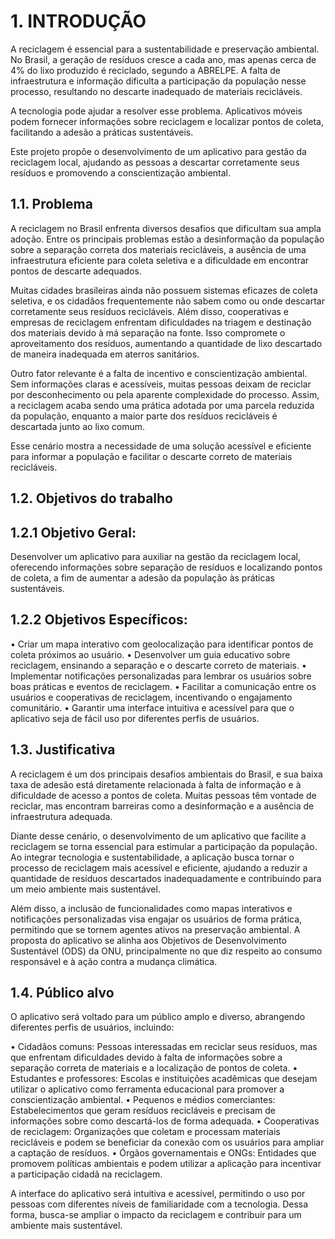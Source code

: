 # 1. INTRODUÇÃO

A reciclagem é essencial para a sustentabilidade e preservação ambiental. No Brasil, a geração de resíduos cresce a cada ano, mas apenas cerca de 4% do lixo produzido é reciclado, segundo a ABRELPE. A falta de infraestrutura e informação dificulta a participação da população nesse processo, resultando no descarte inadequado de materiais recicláveis.

A tecnologia pode ajudar a resolver esse problema. Aplicativos móveis podem fornecer informações sobre reciclagem e localizar pontos de coleta, facilitando a adesão a práticas sustentáveis.

Este projeto propõe o desenvolvimento de um aplicativo para gestão da reciclagem local, ajudando as pessoas a descartar corretamente seus resíduos e promovendo a conscientização ambiental.

## 1.1. Problema

A reciclagem no Brasil enfrenta diversos desafios que dificultam sua ampla adoção. Entre os principais problemas estão a desinformação da população sobre a separação correta dos materiais recicláveis, a ausência de uma infraestrutura eficiente para coleta seletiva e a dificuldade em encontrar pontos de descarte adequados.

Muitas cidades brasileiras ainda não possuem sistemas eficazes de coleta seletiva, e os cidadãos frequentemente não sabem como ou onde descartar corretamente seus resíduos recicláveis. Além disso, cooperativas e empresas de reciclagem enfrentam dificuldades na triagem e destinação dos materiais devido à má separação na fonte. Isso compromete o aproveitamento dos resíduos, aumentando a quantidade de lixo descartado de maneira inadequada em aterros sanitários.

Outro fator relevante é a falta de incentivo e conscientização ambiental. Sem informações claras e acessíveis, muitas pessoas deixam de reciclar por desconhecimento ou pela aparente complexidade do processo. Assim, a reciclagem acaba sendo uma prática adotada por uma parcela reduzida da população, enquanto a maior parte dos resíduos recicláveis é descartada junto ao lixo comum.

Esse cenário mostra a necessidade de uma solução acessível e eficiente para informar a população e facilitar o descarte correto de materiais recicláveis.


## 1.2. Objetivos do trabalho

## 1.2.1 Objetivo Geral: 

Desenvolver um aplicativo para auxiliar na gestão da reciclagem local, oferecendo informações sobre separação de resíduos e localizando pontos de coleta, a fim de aumentar a adesão da população às práticas sustentáveis.


## 1.2.2 Objetivos Específicos:

•	Criar um mapa interativo com geolocalização para identificar pontos de coleta próximos ao usuário.
•	Desenvolver um guia educativo sobre reciclagem, ensinando a separação e o descarte correto de materiais.
•	Implementar notificações personalizadas para lembrar os usuários sobre boas práticas e eventos de reciclagem.
•	Facilitar a comunicação entre os usuários e cooperativas de reciclagem, incentivando o engajamento comunitário.
•	Garantir uma interface intuitiva e acessível para que o aplicativo seja de fácil uso por diferentes perfis de usuários.


## 1.3. Justificativa

A reciclagem é um dos principais desafios ambientais do Brasil, e sua baixa taxa de adesão está diretamente relacionada à falta de informação e à dificuldade de acesso a pontos de coleta. Muitas pessoas têm vontade de reciclar, mas encontram barreiras como a desinformação e a ausência de infraestrutura adequada.

Diante desse cenário, o desenvolvimento de um aplicativo que facilite a reciclagem se torna essencial para estimular a participação da população. Ao integrar tecnologia e sustentabilidade, a aplicação busca tornar o processo de reciclagem mais acessível e eficiente, ajudando a reduzir a quantidade de resíduos descartados inadequadamente e contribuindo para um meio ambiente mais sustentável.

Além disso, a inclusão de funcionalidades como mapas interativos e notificações personalizadas visa engajar os usuários de forma prática, permitindo que se tornem agentes ativos na preservação ambiental. A proposta do aplicativo se alinha aos Objetivos de Desenvolvimento Sustentável (ODS) da ONU, principalmente no que diz respeito ao consumo responsável e à ação contra a mudança climática.


## 1.4. Público alvo

O aplicativo será voltado para um público amplo e diverso, abrangendo diferentes perfis de usuários, incluindo:

•	Cidadãos comuns: Pessoas interessadas em reciclar seus resíduos, mas que enfrentam dificuldades devido à falta de informações sobre a separação correta de materiais e a localização de pontos de coleta.
•	Estudantes e professores: Escolas e instituições acadêmicas que desejam utilizar o aplicativo como ferramenta educacional para promover a conscientização ambiental.
•	Pequenos e médios comerciantes: Estabelecimentos que geram resíduos recicláveis e precisam de informações sobre como descartá-los de forma adequada.
•	Cooperativas de reciclagem: Organizações que coletam e processam materiais recicláveis e podem se beneficiar da conexão com os usuários para ampliar a captação de resíduos.
•	Órgãos governamentais e ONGs: Entidades que promovem políticas ambientais e podem utilizar a aplicação para incentivar a participação cidadã na reciclagem.

A interface do aplicativo será intuitiva e acessível, permitindo o uso por pessoas com diferentes níveis de familiaridade com a tecnologia. Dessa forma, busca-se ampliar o impacto da reciclagem e contribuir para um ambiente mais sustentável.

